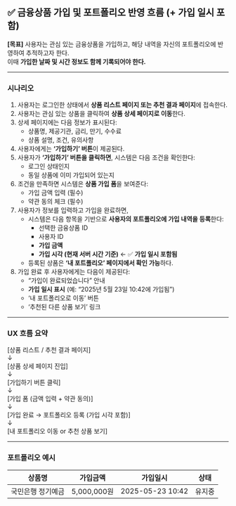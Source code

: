 <!-- back/docs/금융상품 가입 및 포트폴리오 반영.md -->
## ✅ 금융상품 가입 및 포트폴리오 반영 흐름 (+ 가입 일시 포함)

**[목표]** 사용자는 관심 있는 금융상품을 가입하고, 해당 내역을 자신의 포트폴리오에 반영하여 추적하고자 한다.  
이때 **가입한 날짜 및 시간 정보도 함께 기록되어야 한다.**

---

### 시나리오

1. 사용자는 로그인한 상태에서 **상품 리스트 페이지 또는 추천 결과 페이지**에 접속한다.
2. 사용자는 관심 있는 상품을 클릭하여 **상품 상세 페이지로 이동**한다.
3. 상세 페이지에는 다음 정보가 표시된다:
   - 상품명, 제공기관, 금리, 만기, 수수료
   - 상품 설명, 조건, 유의사항
4. 사용자에게는 **‘가입하기’ 버튼**이 제공된다.
5. 사용자가 **‘가입하기’ 버튼을 클릭하면**, 시스템은 다음 조건을 확인한다:
   - 로그인 상태인지
   - 동일 상품에 이미 가입되어 있는지
6. 조건을 만족하면 시스템은 **상품 가입 폼**을 보여준다:
   - 가입 금액 입력 (필수)
   - 약관 동의 체크 (필수)
7. 사용자가 정보를 입력하고 가입을 완료하면,
   - 시스템은 다음 항목을 기반으로 **사용자의 포트폴리오에 가입 내역을 등록**한다:
     - 선택한 금융상품 ID
     - 사용자 ID
     - **가입 금액**
     - **가입 시각 (현재 서버 시간 기준)** ← ✅ **가입 일시 포함됨**
   - 등록된 상품은 **‘내 포트폴리오’ 페이지에서 확인 가능**하다.
8. 가입 완료 후 사용자에게는 다음이 제공된다:
   - “가입이 완료되었습니다” 안내
   - **가입 일시 표시** (예: “2025년 5월 23일 10:42에 가입됨”)
   - ‘내 포트폴리오로 이동’ 버튼
   - ‘추천된 다른 상품 보기’ 링크

---

### UX 흐름 요약

\[상품 리스트 / 추천 결과 페이지\]  
      ↓  
\[상품 상세 페이지 진입\]  
      ↓  
\[가입하기 버튼 클릭\]  
      ↓  
\[가입 폼 (금액 입력 + 약관 동의)\]  
      ↓  
\[가입 완료 → 포트폴리오 등록 (가입 시각 포함)\]  
      ↓  
\[내 포트폴리오 이동 or 추천 상품 보기\]

---

### 포트폴리오 예시

| 상품명 | 가입금액 | 가입일시 | 상태 |
|--------|----------|----------|------|
| 국민은행 정기예금 | 5,000,000원 | 2025-05-23 10:42 | 유지중 |
